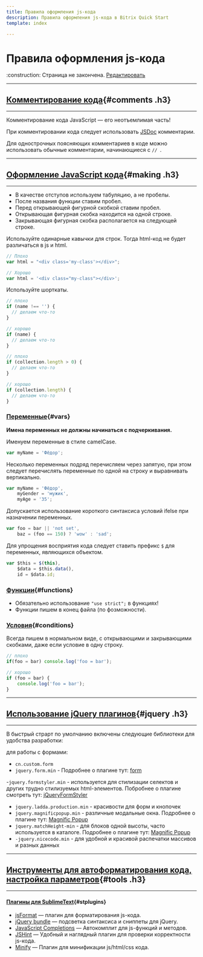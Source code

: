 ```yaml
---
title: Правила оформления js-кода
description: Правила оформления js-кода в Bitrix Quick Start
template: index  

---
```



# Правила оформления js-кода

<div class="tip">
    :construction: Страница не закончена. <a href="https://github.com/pafnuty/bqs-site/blob/dev/storage/pages/code/js.md" class="btn btn-small" target="_blank">Редактировать</a>
</div>

---
## [Комментирование кода](#comments){#comments .h3}
---

Комментирование кода JavaScript — его неотъемлимая часть!

При комментировании кода следует использовать [JSDoc](http://usejsdoc.org/) комментарии.

Для однострочных поясняющих комментариев в коде можно использовать обычные комментарии, начинающиеся с `// `.

---
## [Оформление JavaScript кода](#making){#making .h3}
---

- В качестве отступов используем табуляцию, а не пробелы.
- После названия функции ставим пробел.
- Перед открывающей фигурной скобкой ставим пробел.
- Открывающая фигурная скобка находится на одной строке.
- Закрывающая фигурная скобка располагается на следующей строке.


Используйте одинарные кавычки для строк. Тогда html-код не будет различаться в js и html.
```js
// Плохо
var html = "<div class='my-class'></div>";

// Хорошо
var html = '<div class="my-class"></div>';
```

Используйте шорткаты.
```js
// плохо
if (name !== '') {
  // делаем что-то
}

// хорошо
if (name) {
  // делаем что-то
}

// плохо
if (collection.length > 0) {
  // делаем что-то
}

// хорошо
if (collection.length) {
  // делаем что-то
}
```

### [Переменные](#vars){#vars}


**Имена переменных не должны начинаться с подчеркивания.**

Именуем переменные в стиле camelCase.
```js
var myName = 'Фёдор';
```

Несколько переменных подряд перечисляем через запятую, при этом следует перечислять переменные по одной на строку и выравнивать вертикально.
```js
var myName = 'Фёдор',
    myGender = 'мужик',
    myAge = '35';
```

Допускается использование короткого синтаксиса условий ifelse при назначении переменных.
```js
var foo = bar || 'not set',
    baz = (foo == 150) ? 'wow' : 'sad';
```

Для упрощения восприятия кода следует ставить префикс `$` для переменных, являющихся объектом.
```js
var $this = $(this),
    $data = $this.data(),
    id = $data.id;
```

### [Функции](#functions){#functions}

- Обязательно использование `"use strict";` в функциях!
- Функции пишем в конец файла (по фозможности).


### [Условия](#conditions){#conditions}

Всегда пишем в нормальном виде, с открывающими и закрывающими скобками, даже если условие в одну строку.
```js
// плохо
if(foo = bar) console.log('foo = bar');

// хорошо
if (foo = bar) {
    console.log('foo = bar');
}
```


---
## [Использование jQuery плагинов](#jquery){#jquery .h3}
---

В быстрый страрт по умолчанию включены следующие библиотеки для удобства разработки:

для работы с формами:
- `cn.custom.form`
- `jquery.form.min` - Подробнее о плагине тут: [form](https://github.com/malsup/form#copyright-and-license)

-`jquery.formstyler.min` - используется для стилизации селектов и других трудно стилизуемых html-элементов. Побробнее о плагине смотреть тут: [jQueryFormStyler](https://github.com/Dimox/jQueryFormStyler) 

- `jquery.ladda.production.min` - красивости для форм и кнопочек
- `jquery.magnificpopup.min` - различные модальные окна. Подробнее о плагине тут: [Magnific Popup](http://dimsemenov.com/plugins/magnific-popup/#build=inline+image+ajax+iframe+gallery+retina+imagezoom+fastclick)
- `jquery.matchHeight-min` - для блоков одной высоты, часто используется в каталоге. Подробнее о плагине тут: [Magnific Popup](http://brm.io/jquery-match-height/)
- `-jquery.nicecode.min` - для удобной и красивой распечатки массивов и разных данных

---
## [Инструменты для автоформатирования кода, настройка параметров](#tools){#tools .h3}
---

#### [Плагины для SublimeText](#stplugins){#stplugins}
- [jsFormat](https://packagecontrol.io/packages/JsFormat) — плагин для форматирования js-кода.
- [jQuery bundle](https://packagecontrol.io/packages/jQuery) — подсветка синтаксиса и сниппеты для jQuery.
- [JavaScript Completions](https://packagecontrol.io/packages/JavaScript%20Completions) — Автокомплит для js-функций и методов.
- [JSHint](https://packagecontrol.io/packages/JSHint) — Удобный и наглядный плагин для проверки корректности js-кода.
- [Minify](https://packagecontrol.io/packages/Minify) — Плагин для минификации js/html/css кода.
